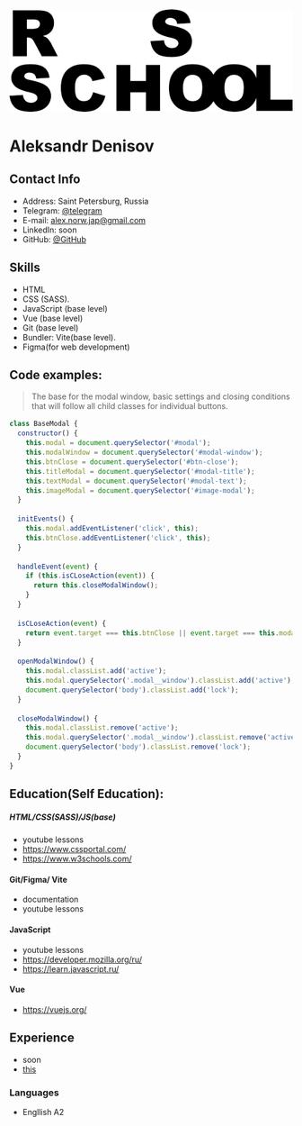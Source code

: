##	[![RSS](img/logo.png)](https://alexnorwjap.github.io/rsschool-cv/)

# Aleksandr Denisov 


## Contact Info

 - Address: Saint Petersburg, Russia
 - Telegram: [@telegram](https://t.me/)
 - E-mail: alex.norw.jap@gmail.com
 - LinkedIn: soon
 - GitHub: [@GitHub](https://github.com/alexnorwjap)

## Skills
- HTML
- CSS (SASS).
- JavaScript (base level)
- Vue (base level)
- Git (base level)
- Bundler: Vite(base level).
- Figma(for web development)


## Code examples:
>The base for the modal window, basic settings and closing conditions that will follow all child classes for individual buttons.

```javascript
class BaseModal {
  constructor() {
    this.modal = document.querySelector('#modal');
    this.modalWindow = document.querySelector('#modal-window');
    this.btnClose = document.querySelector('#btn-close');
    this.titleModal = document.querySelector('#modal-title');
    this.textModal = document.querySelector('#modal-text');
    this.imageModal = document.querySelector('#image-modal');
  }
  
  initEvents() {
    this.modal.addEventListener('click', this);
    this.btnClose.addEventListener('click', this);
  }

  handleEvent(event) {
    if (this.isCLoseAction(event)) {
      return this.closeModalWindow();
    }
  }

  isCLoseAction(event) {
    return event.target === this.btnClose || event.target === this.modal;
  }

  openModalWindow() {
    this.modal.classList.add('active');
    this.modal.querySelector('.modal__window').classList.add('active');
    document.querySelector('body').classList.add('lock');
  }

  closeModalWindow() {
    this.modal.classList.remove('active');
    this.modal.querySelector('.modal__window').classList.remove('active');
    document.querySelector('body').classList.remove('lock');
  }
}
```


## Education(Self Education):

##### HTML/CSS(SASS)/JS(base)
- youtube lessons
- https://www.cssportal.com/
- https://www.w3schools.com/

#### Git/Figma/ Vite
- documentation
- youtube lessons

#### JavaScript
- youtube lessons
- https://developer.mozilla.org/ru/
- https://learn.javascript.ru/

#### Vue
- https://vuejs.org/


## Experience

- soon
- [this](https://alexnorwjap.github.io/rsschool-cv/)

###	Languages

-	Engllish A2
